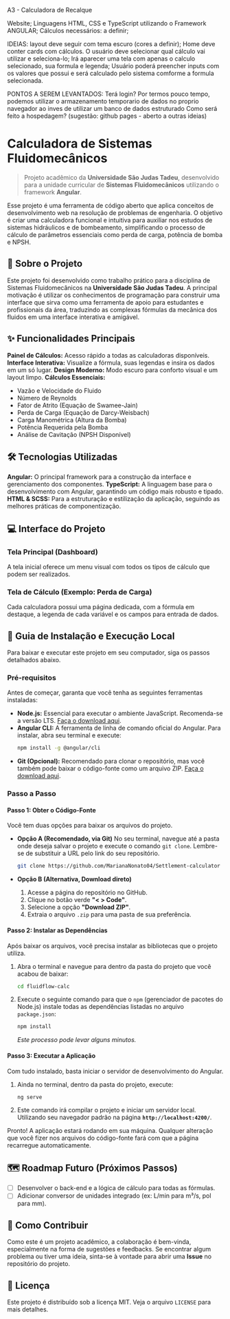 A3 - Calculadora de Recalque

Website;
Linguagens HTML, CSS e TypeScript utilizando o Framework ANGULAR;
Cálculos necessários: a definir;

IDEIAS:
layout deve seguir com tema escuro (cores a definir);
Home deve conter cards com cálculos. O usuário deve selecionar qual cálculo vai utilizar e seleciona-lo;
Irá aparecer uma tela com apenas o calculo selecionado, sua formula e legenda;
Usuário poderá preencher inputs com os valores que possui e será calculado pelo sistema comforme a formula selecionada.

PONTOS A SEREM LEVANTADOS:
Terá login?
Por termos pouco tempo, podemos utilizar o armazenamento temporario de dados no proprio navegador ao inves de utilizar um banco de dados estruturado
Como será feito a hospedagem? (sugestão: github pages - aberto a outras ideias)


# Calculadora de Sistemas Fluidomecânicos

> Projeto acadêmico da **Universidade São Judas Tadeu**, desenvolvido para a unidade curricular de **Sistemas Fluidomecânicos** utilizando o framework **Angular**.

Esse projeto é uma ferramenta de código aberto que aplica conceitos de desenvolvimento web na resolução de problemas de engenharia. O objetivo é criar uma calculadora funcional e intuitiva para auxiliar nos estudos de sistemas hidráulicos e de bombeamento, simplificando o processo de cálculo de parâmetros essenciais como perda de carga, potência de bomba e NPSH.

## 🎯 Sobre o Projeto

Este projeto foi desenvolvido como trabalho prático para a disciplina de Sistemas Fluidomecânicos na **Universidade São Judas Tadeu**. A principal motivação é utilizar os conhecimentos de programação para construir uma interface que sirva como uma ferramenta de apoio para estudantes e profissionais da área, traduzindo as complexas fórmulas da mecânica dos fluidos em uma interface interativa e amigável.

## ✨ Funcionalidades Principais

  **Painel de Cálculos:** Acesso rápido a todas as calculadoras disponíveis.
  **Interface Interativa:** Visualize a fórmula, suas legendas e insira os dados em um só lugar.
  **Design Moderno:** Modo escuro para conforto visual e um layout limpo.
  **Cálculos Essenciais:**
  * Vazão e Velocidade do Fluido
  * Número de Reynolds
  * Fator de Atrito (Equação de Swamee-Jain)
  * Perda de Carga (Equação de Darcy-Weisbach)
  * Carga Manométrica (Altura da Bomba)
  * Potência Requerida pela Bomba
  * Análise de Cavitação (NPSH Disponível)

## 🛠️ Tecnologias Utilizadas

  **Angular:** O principal framework para a construção da interface e gerenciamento dos componentes.
  **TypeScript:** A linguagem base para o desenvolvimento com Angular, garantindo um código mais robusto e tipado.
  **HTML & SCSS:** Para a estruturação e estilização da aplicação, seguindo as melhores práticas de componentização.

## 💻 Interface do Projeto

### Tela Principal (Dashboard)

A tela inicial oferece um menu visual com todos os tipos de cálculo que podem ser realizados.

### Tela de Cálculo (Exemplo: Perda de Carga)

Cada calculadora possui uma página dedicada, com a fórmula em destaque, a legenda de cada variável e os campos para entrada de dados.

## 🚀 Guia de Instalação e Execução Local

Para baixar e executar este projeto em seu computador, siga os passos detalhados abaixo.

### **Pré-requisitos**

Antes de começar, garanta que você tenha as seguintes ferramentas instaladas:

  * **Node.js:** Essencial para executar o ambiente JavaScript. Recomenda-se a versão LTS. [Faça o download aqui](https://nodejs.org/).
  * **Angular CLI:** A ferramenta de linha de comando oficial do Angular. Para instalar, abra seu terminal e execute:
    ```bash
    npm install -g @angular/cli
    ```
  * **Git (Opcional):** Recomendado para clonar o repositório, mas você também pode baixar o código-fonte como um arquivo ZIP. [Faça o download aqui](https://git-scm.com/).

### **Passo a Passo**

#### **Passo 1: Obter o Código-Fonte**

Você tem duas opções para baixar os arquivos do projeto.

  * **Opção A (Recomendado, via Git)**
    No seu terminal, navegue até a pasta onde deseja salvar o projeto e execute o comando `git clone`. Lembre-se de substituir a URL pelo link do seu repositório.

    ```bash
    git clone https://github.com/MarianaNonato04/Settlement-calculator
    ```

  * **Opção B (Alternativa, Download direto)**

    1.  Acesse a página do repositório no GitHub.
    2.  Clique no botão verde **"\< \> Code"**.
    3.  Selecione a opção **"Download ZIP"**.
    4.  Extraia o arquivo `.zip` para uma pasta de sua preferência.

#### **Passo 2: Instalar as Dependências**

Após baixar os arquivos, você precisa instalar as bibliotecas que o projeto utiliza.

1.  Abra o terminal e navegue para dentro da pasta do projeto que você acabou de baixar:
    ```bash
    cd fluidflow-calc
    ```
2.  Execute o seguinte comando para que o `npm` (gerenciador de pacotes do Node.js) instale todas as dependências listadas no arquivo `package.json`:
    ```bash
    npm install
    ```
    *Este processo pode levar alguns minutos.*

#### **Passo 3: Executar a Aplicação**

Com tudo instalado, basta iniciar o servidor de desenvolvimento do Angular.

1.  Ainda no terminal, dentro da pasta do projeto, execute:
    ```bash
    ng serve
    ```
2.  Este comando irá compilar o projeto e iniciar um servidor local. Utilizando seu navegador padrão na página **`http://localhost:4200/`**.

Pronto\! A aplicação estará rodando em sua máquina. Qualquer alteração que você fizer nos arquivos do código-fonte fará com que a página recarregue automaticamente.

## 🗺️ Roadmap Futuro (Próximos Passos)

  - [ ] Desenvolver o back-end e a lógica de cálculo para todas as fórmulas.
  - [ ] Adicionar conversor de unidades integrado (ex: L/min para m³/s, pol para mm).

## 🤝 Como Contribuir

Como este é um projeto acadêmico, a colaboração é bem-vinda, especialmente na forma de sugestões e feedbacks. Se encontrar algum problema ou tiver uma ideia, sinta-se à vontade para abrir uma **Issue** no repositório do projeto.

## 📄 Licença

Este projeto é distribuído sob a licença MIT. Veja o arquivo `LICENSE` para mais detalhes.
